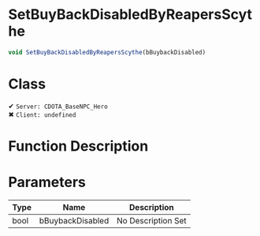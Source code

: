 # SetBuyBackDisabledByReapersScythe
```js	
void SetBuyBackDisabledByReapersScythe(bBuybackDisabled)
```
# Class
✔ `Server: CDOTA_BaseNPC_Hero`  
✖ `Client: undefined`  

# Function Description

# Parameters
Type|Name|Description
--|--|--
bool|bBuybackDisabled|No Description Set
